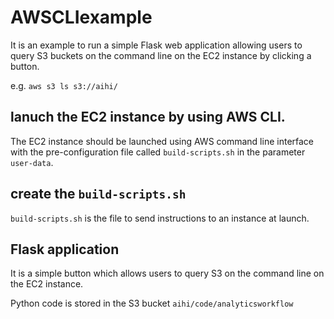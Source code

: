# AWSCLIexample
It is an example to run a simple Flask web application allowing users to query S3 buckets on the command line on the EC2 instance by clicking a button.

e.g. `aws s3 ls s3://aihi/`
## lanuch the EC2 instance by using AWS CLI.
The EC2 instance should be launched using AWS command line interface with the pre-configuration file called `build-scripts.sh` in the parameter `user-data`.

## create the `build-scripts.sh` 
`build-scripts.sh` is the file to send instructions to an instance at launch.

## Flask application
It is a simple button which allows users to query S3 on the command line on the EC2 instance.

Python code is stored in the S3 bucket `aihi/code/analyticsworkflow`
